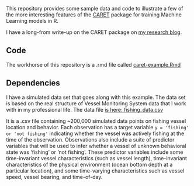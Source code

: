 This repository provides some sample data and code to illustrate a few
of the more interesting features of the
[CARET](https://topepo.github.io/caret/) package for training Machine
Learning models in R.

I have a long-from write-up on the CARET package on [my research
blog](https://aaronmams.github.io/ML-pipelines-in-R-using-caret/).

Code
----

The workhorse of this repository is a .rmd file called
[caret-example.Rmd]()

Dependencies
------------

I have a simulated data set that goes along with this example. The data
set is based on the real structure of Vessel Monitoring System data that
I work with in my professional life. The data file [is here:
fishing\_data.csv]()

It is a .csv file containing ~200,000 simulated data points on fishing
vessel location and behavior. Each observation has a target variable
`y = 'fishing' or 'not fishing'` indicating whether the vessel was
actively fishing at the time of the observation. Observations also
include a suite of predictor variables that will be used to infer
whether a vessel of unknown behavioral state was ‘fishing’ or ‘not
fishing’. These predictor variables include some time-invariant vessel
characteristics (such as vessel length), time-invariant characteristics
of the physical environment (ocean bottom depth at a particular
location), and some time-varying characteristics such as vessel speed,
vessel bearing, and time-of-day.
